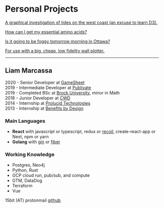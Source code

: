 # Personal Projects

[A graphical investigation of tides on the west coast (an excuse to learn D3).](https://cruncha-cruncha.github.io/for-learning-d3/)

[How can I get my essential amino acids?](https://cruncha-cruncha.github.io/amino-acids/)

[Is it going to be foggy tomorrow morning in Ottawa?](https://cruncha-cruncha-foggy.netlify.app/)

[For use with a big, cheap, low fidelity wall plotter.](https://cruncha-cruncha.github.io/wall-plotter/)

---

## Liam Marcassa

2020 - Senior Developer at [GameSheet](https://gamesheetinc.com/)  
2019 - Intermediate Developer at [Publivate](https://publivate.com/)  
2019 - Completed BSc at [Brock University](https://brocku.ca/), minor in Math  
2018 - Junior Developer at [CWD](https://cwdlimited.com/)  
2014 - Internship at [Prolucid Technologies](https://www.prolucid.ca/)  
2013 - Internship at [Benefits by Design](https://www.bbd.ca/)


### Main Languages
- **React** with javascript or typescript, redux or [recoil](https://recoiljs.org/), create-react-app or Next, npm or yarn 
- **Golang** with [gin](https://gin-gonic.com/) or [fiber](https://docs.gofiber.io/)

### Working Knowledge
- Postgres, Neo4j
- Python, Rust
- GCP cloud run, pub/sub, and compute
- GTM, DataDog
- Terraform
- Vue

15bit (AT) protonmail
[github](https://github.com/cruncha-cruncha)
	
